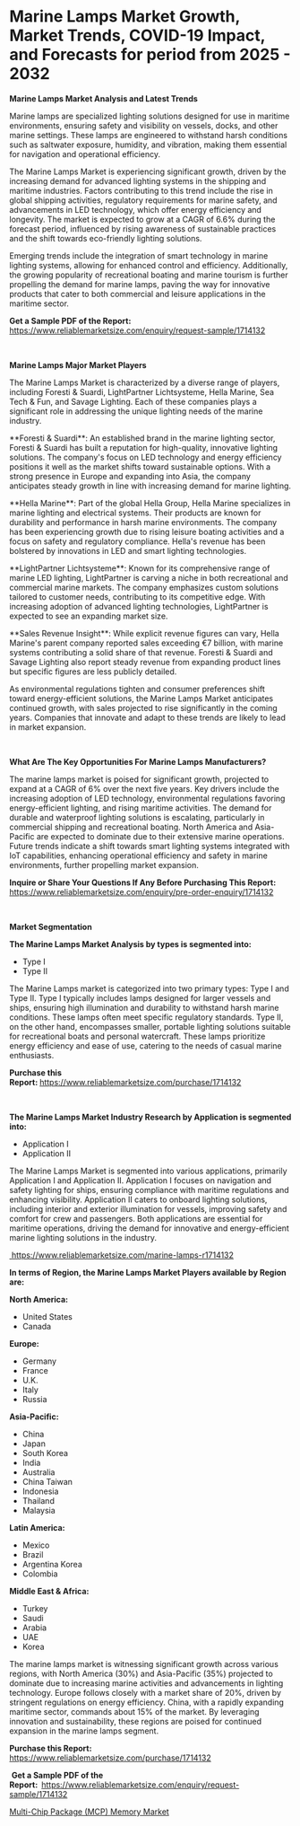 <p><h1>Marine Lamps Market Growth, Market Trends, COVID-19 Impact, and Forecasts for period from 2025 - 2032</h1></p><p><strong>Marine Lamps Market Analysis and Latest Trends</strong></p>
<p><p>Marine lamps are specialized lighting solutions designed for use in maritime environments, ensuring safety and visibility on vessels, docks, and other marine settings. These lamps are engineered to withstand harsh conditions such as saltwater exposure, humidity, and vibration, making them essential for navigation and operational efficiency.</p><p>The Marine Lamps Market is experiencing significant growth, driven by the increasing demand for advanced lighting systems in the shipping and maritime industries. Factors contributing to this trend include the rise in global shipping activities, regulatory requirements for marine safety, and advancements in LED technology, which offer energy efficiency and longevity. The market is expected to grow at a CAGR of 6.6% during the forecast period, influenced by rising awareness of sustainable practices and the shift towards eco-friendly lighting solutions.</p><p>Emerging trends include the integration of smart technology in marine lighting systems, allowing for enhanced control and efficiency. Additionally, the growing popularity of recreational boating and marine tourism is further propelling the demand for marine lamps, paving the way for innovative products that cater to both commercial and leisure applications in the maritime sector.</p></p>
<p><strong>Get a Sample PDF of the Report:&nbsp;</strong> <a href="https://www.reliablemarketsize.com/enquiry/request-sample/1714132?utm_campaign=1143&utm_medium=2&utm_source=Github&utm_content=ia&utm_term=11012025&utm_id=marine-lamps">https://www.reliablemarketsize.com/enquiry/request-sample/1714132</a></p>
<p>&nbsp;</p>
<p><strong>Marine Lamps Major Market Players</strong></p>
<p><p>The Marine Lamps Market is characterized by a diverse range of players, including Foresti & Suardi, LightPartner Lichtsysteme, Hella Marine, Sea Tech & Fun, and Savage Lighting. Each of these companies plays a significant role in addressing the unique lighting needs of the marine industry.</p><p>**Foresti & Suardi**: An established brand in the marine lighting sector, Foresti & Suardi has built a reputation for high-quality, innovative lighting solutions. The company's focus on LED technology and energy efficiency positions it well as the market shifts toward sustainable options. With a strong presence in Europe and expanding into Asia, the company anticipates steady growth in line with increasing demand for marine lighting.</p><p>**Hella Marine**: Part of the global Hella Group, Hella Marine specializes in marine lighting and electrical systems. Their products are known for durability and performance in harsh marine environments. The company has been experiencing growth due to rising leisure boating activities and a focus on safety and regulatory compliance. Hella's revenue has been bolstered by innovations in LED and smart lighting technologies.</p><p>**LightPartner Lichtsysteme**: Known for its comprehensive range of marine LED lighting, LightPartner is carving a niche in both recreational and commercial marine markets. The company emphasizes custom solutions tailored to customer needs, contributing to its competitive edge. With increasing adoption of advanced lighting technologies, LightPartner is expected to see an expanding market size.</p><p>**Sales Revenue Insight**: While explicit revenue figures can vary, Hella Marine's parent company reported sales exceeding €7 billion, with marine systems contributing a solid share of that revenue. Foresti & Suardi and Savage Lighting also report steady revenue from expanding product lines but specific figures are less publicly detailed.</p><p>As environmental regulations tighten and consumer preferences shift toward energy-efficient solutions, the Marine Lamps Market anticipates continued growth, with sales projected to rise significantly in the coming years. Companies that innovate and adapt to these trends are likely to lead in market expansion.</p></p>
<p>&nbsp;</p>
<p><strong>What Are The Key Opportunities For Marine Lamps Manufacturers?</strong></p>
<p><p>The marine lamps market is poised for significant growth, projected to expand at a CAGR of 6% over the next five years. Key drivers include the increasing adoption of LED technology, environmental regulations favoring energy-efficient lighting, and rising maritime activities. The demand for durable and waterproof lighting solutions is escalating, particularly in commercial shipping and recreational boating. North America and Asia-Pacific are expected to dominate due to their extensive marine operations. Future trends indicate a shift towards smart lighting systems integrated with IoT capabilities, enhancing operational efficiency and safety in marine environments, further propelling market expansion.</p></p>
<p><strong>Inquire or Share Your Questions If Any Before Purchasing This Report:</strong> <a href="https://www.reliablemarketsize.com/enquiry/pre-order-enquiry/1714132?utm_campaign=1143&utm_medium=2&utm_source=Github&utm_content=ia&utm_term=11012025&utm_id=marine-lamps">https://www.reliablemarketsize.com/enquiry/pre-order-enquiry/1714132</a></p>
<p>&nbsp;</p>
<p><strong>Market Segmentation</strong></p>
<p><strong>The Marine Lamps Market Analysis by types is segmented into:</strong></p>
<p><ul><li>Type I</li><li>Type II</li></ul></p>
<p><p>The Marine Lamps market is categorized into two primary types: Type I and Type II. Type I typically includes lamps designed for larger vessels and ships, ensuring high illumination and durability to withstand harsh marine conditions. These lamps often meet specific regulatory standards. Type II, on the other hand, encompasses smaller, portable lighting solutions suitable for recreational boats and personal watercraft. These lamps prioritize energy efficiency and ease of use, catering to the needs of casual marine enthusiasts.</p></p>
<p><strong>Purchase this Report:&nbsp;</strong><a href="https://www.reliablemarketsize.com/purchase/1714132?utm_campaign=1143&utm_medium=2&utm_source=Github&utm_content=ia&utm_term=11012025&utm_id=marine-lamps">https://www.reliablemarketsize.com/purchase/1714132</a></p>
<p>&nbsp;</p>
<p><strong>The Marine Lamps Market Industry Research by Application is segmented into:</strong></p>
<p><ul><li>Application I</li><li>Application II</li></ul></p>
<p><p>The Marine Lamps Market is segmented into various applications, primarily Application I and Application II. Application I focuses on navigation and safety lighting for ships, ensuring compliance with maritime regulations and enhancing visibility. Application II caters to onboard lighting solutions, including interior and exterior illumination for vessels, improving safety and comfort for crew and passengers. Both applications are essential for maritime operations, driving the demand for innovative and energy-efficient marine lighting solutions in the industry.</p></p>
<p><a href="https://www.reliablemarketsize.com/marine-lamps-r1714132?utm_campaign=1143&utm_medium=2&utm_source=Github&utm_content=ia&utm_term=11012025&utm_id=marine-lamps">&nbsp;https://www.reliablemarketsize.com/marine-lamps-r1714132</a></p>
<p><strong>In terms of Region, the Marine Lamps Market Players available by Region are:</strong></p>
<p>
    <p> <strong> North America: </strong>
        <ul>
            <li>United States</li>
            <li>Canada</li>
        </ul>
        </p> 
    <p> <strong> Europe: </strong>
        <ul>
            <li>Germany</li>
            <li>France</li>
            <li>U.K.</li>
            <li>Italy</li>
            <li>Russia</li>
        </ul>
        </p> 
    <p> <strong> Asia-Pacific: </strong>
        <ul>
            <li>China</li>
            <li>Japan</li>
            <li>South Korea</li>
            <li>India</li>
            <li>Australia</li>
            <li>China Taiwan</li>
            <li>Indonesia</li>
            <li>Thailand</li>
            <li>Malaysia</li>
        </ul>
        </p> 
    <p> <strong> Latin America: </strong>
        <ul>
            <li>Mexico</li>
            <li>Brazil</li>
            <li>Argentina Korea</li>
            <li>Colombia</li>
        </ul>
        </p> 
    <p> <strong> Middle East & Africa: </strong>
        <ul>
            <li>Turkey</li>
            <li>Saudi</li>
            <li>Arabia</li>
            <li>UAE</li>
            <li>Korea</li>
        </ul>
    </p>
    </p>
<p><p>The marine lamps market is witnessing significant growth across various regions, with North America (30%) and Asia-Pacific (35%) projected to dominate due to increasing marine activities and advancements in lighting technology. Europe follows closely with a market share of 20%, driven by stringent regulations on energy efficiency. China, with a rapidly expanding maritime sector, commands about 15% of the market. By leveraging innovation and sustainability, these regions are poised for continued expansion in the marine lamps segment.</p></p>
<p><strong>Purchase this Report: </strong><a href="https://www.reliablemarketsize.com/purchase/1714132?utm_campaign=1143&utm_medium=2&utm_source=Github&utm_content=ia&utm_term=11012025&utm_id=marine-lamps">https://www.reliablemarketsize.com/purchase/1714132</a></p>
<p>&nbsp;<strong>Get a Sample PDF of the Report:&nbsp;&nbsp;</strong><a href="https://www.reliablemarketsize.com/enquiry/request-sample/1714132?utm_campaign=1143&utm_medium=2&utm_source=Github&utm_content=ia&utm_term=11012025&utm_id=marine-lamps">https://www.reliablemarketsize.com/enquiry/request-sample/1714132</a></p>
<p><strong></strong></p>
<p><p><a href="https://github.com/castoriffic/Market-Research-Report-List-5/blob/main/multi-chip-package-mcp-memory-market.md?utm_campaign=1143&utm_medium=2&utm_source=Github&utm_content=ia&utm_term=11012025&utm_id=marine-lamps">Multi-Chip Package (MCP) Memory Market</a></p></p>